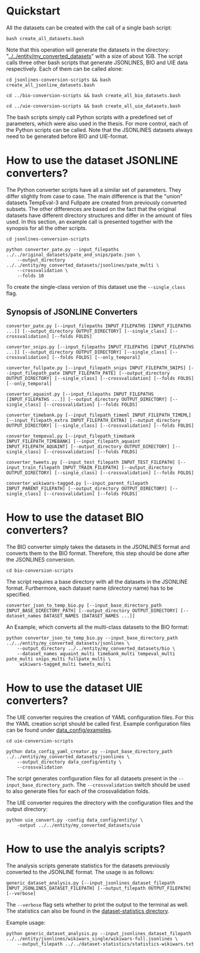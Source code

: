 # Quickstart

All the datasets can be created with the call of a single bash script:

```
bash create_all_datasets.bash
```

Note that this operation will generate the datasets in the directory: "[../../entity/my_converted_datasets](../../entity/my_converted_datasets)" with a size of about 1GB.
The script calls three other bash scripts that generate JSONLINES, BIO and UIE data respectively.
Each of them can be called alone: 

```
cd jsonlines-conversion-scripts && bash create_all_jsonline_datasets.bash
```

```
cd ../bio-conversion-scripts && bash create_all_bio_datasets.bash
```

```
cd ../uie-conversion-scripts && bash create_all_uie_datasets.bash
```

The bash scripts simply call Python scripts with a predefined set of parameters, which were also used in the thesis.
For more control, each of the Python scripts can be called.
Note that the JSONLINES datasets always need to be generated before BIO and UIE-format.





# How to use the dataset JSONLINE converters?

The Python converter scripts have all a similar set of parameters.
They differ slightly from case to case.
The main difference is that the "union" datasets TempEval-3 and Fullpate are created from previously converted subsets.
The other differences are based on the fact that the original datasets have different directory structures and differ in the amount of files used.
In this section, an example call is presented together with the synopsis for all the other scripts.

```
cd jsonlines-conversion-scripts
```

```
python converter_pate.py --input_filepaths ../../original_datasets/pate_and_snips/pate.json \
    --output_directory ../../entity/my_converted_datasets/jsonlines/pate_multi \
    --crossvalidation \
    --folds 10
```

To create the single-class version of this dataset use the `--single_class` flag.


## Synopsis of JSONLINE Converters

```
converter_pate.py [--input_filepaths INPUT_FILEPATHS [INPUT_FILEPATHS ...]] [--output_directory OUTPUT_DIRECTORY] [--single_class] [--crossvalidation] [--folds FOLDS]

converter_snips.py [--input_filepaths INPUT_FILEPATHS [INPUT_FILEPATHS ...]] [--output_directory OUTPUT_DIRECTORY] [--single_class] [--crossvalidation] [--folds FOLDS] [--only_temporal]

converter_fullpate.py [--input_filepath_snips INPUT_FILEPATH_SNIPS] [--input_filepath_pate INPUT_FILEPATH_PATE] [--output_directory OUTPUT_DIRECTORY] [--single_class] [--crossvalidation] [--folds FOLDS] [--only_temporal]

converter_aquaint.py [--input_filepaths INPUT_FILEPATHS [INPUT_FILEPATHS ...]] [--output_directory OUTPUT_DIRECTORY] [--single_class] [--crossvalidation] [--folds FOLDS]

converter_timebank.py [--input_filepath_timeml INPUT_FILEPATH_TIMEML] [--input_filepath_extra INPUT_FILEPATH_EXTRA] [--output_directory OUTPUT_DIRECTORY] [--single_class] [--crossvalidation] [--folds FOLDS]

converter_tempeval.py [--input_filepath_timebank INPUT_FILEPATH_TIMEBANK] [--input_filepath_aquaint INPUT_FILEPATH_AQUAINT] [--output_directory OUTPUT_DIRECTORY] [--single_class] [--crossvalidation] [--folds FOLDS]

converter_tweets.py [--input_test_filepath INPUT_TEST_FILEPATH] [--input_train_filepath INPUT_TRAIN_FILEPATH] [--output_directory OUTPUT_DIRECTORY] [--single_class] [--crossvalidation] [--folds FOLDS]

converter_wikiwars-tagged.py [--input_parent_filepath INPUT_PARENT_FILEPATH] [--output_directory OUTPUT_DIRECTORY] [--single_class] [--crossvalidation] [--folds FOLDS]
```





# How to use the dataset BIO converters?

The BIO converter simply takes the datasets in the JSONLINES format and converts them to the BIO format.
Therefore, this step should be done after the JSONLINES conversion.

```
cd bio-conversion-scripts
```

The script requires a base directory with all the datasets in the JSONLINE format.
Furthermore, each dataset name (directory name) has to be specified.

```
converter_json_to_temp_bio.py [--input_base_directory_path INPUT_BASE_DIRECTORY_PATH] [--output_directory OUTPUT_DIRECTORY] [--dataset_names DATASET_NAMES [DATASET_NAMES ...]]
```

An Example, which converts all the multi-class datasets to the BIO format:

```
python converter_json_to_temp_bio.py --input_base_directory_path ../../entity/my_converted_datasets/jsonlines \
    --output_directory ../../entity/my_converted_datasets/bio \
    --dataset_names aquaint_multi timebank_multi tempeval_multi pate_multi snips_multi fullpate_multi \
     wikiwars-tagged_multi tweets_multi
```





# How to use the dataset UIE converters?

The UIE converter requires the creation of YAML configuration files.
For this the YAML creation script should be called first.
Example configuration files can be found under [data_config/examples](data_config/examples).

```
cd uie-conversion-scripts
```

```
python data_config_yaml_creator.py --input_base_directory_path ../../entity/my_converted_datasets/jsonlines \
    --output_directory data_config/entity \
    --crossvalidation
```

The script generates configuration files for all datasets present in the ``--input_base_directory_path``.
The ``--crossvalidation`` switch should be used to also generate files for each of the crossvalidation folds. 

The UIE converter requires the directory with the configuration files and the output directory:

```
python uie_convert.py -config data_config/entity/ \
    -output ../../entity/my_converted_datasets/uie
```





# How to use the analyis scripts?

The analysis scripts generate statistics for the datasets previously converted to the JSONLINE format.
The usage is as follows:

```
generic_dataset_analysis.py [--input_jsonlines_dataset_filepath INPUT_JSONLINES_DATASET_FILEPATH] [--output_filepath OUTPUT_FILEPATH] [--verbose]
```

The ``--verbose`` flag sets whether to print the output to the terminal as well.
The statistics can also be found in the [dataset-statistics directory](../dataset-statistics/).

Example usage:

```
python generic_dataset_analysis.py --input_jsonlines_dataset_filepath ../../entity/jsonlines/wikiwars_single/wikiwars-full.jsonlines \
    --output_filepath ../../dataset-statistics/statistics-wikiwars.txt
```